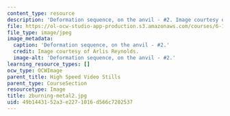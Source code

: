 ```yaml
---
content_type: resource
description: 'Deformation sequence, on the anvil - #2. Image courtesy of Arlis Reynolds.'
file: https://ol-ocw-studio-app-production.s3.amazonaws.com/courses/6-163-strobe-project-laboratory-fall-2005/49b1443152a3e2271016d566c7202537_zburning-metal2.jpg
file_type: image/jpeg
image_metadata:
  caption: 'Deformation sequence, on the anvil - #2.'
  credit: Image courtesy of Arlis Reynolds.
  image-alt: 'Deformation sequence, on the anvil - #2.'
learning_resource_types: []
ocw_type: OCWImage
parent_title: High Speed Video Stills
parent_type: CourseSection
resourcetype: Image
title: zburning-metal2.jpg
uid: 49b14431-52a3-e227-1016-d566c7202537
---
```

